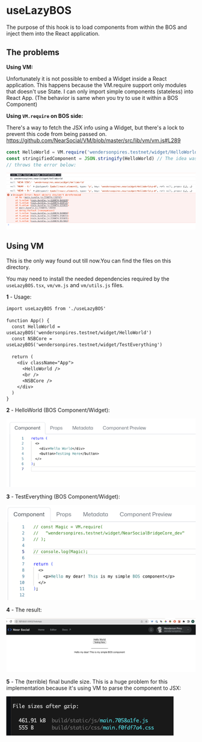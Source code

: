 # useLazyBOS

The purpose of this hook is to load components from within the BOS and inject them into the React application.

## The problems

**Using VM:**

Unfortunately it is not possible to embed a Widget inside a React application. This happens because the VM.require support only modules that doesn't use State. I can only import simple components (stateless) into React App. (The behavior is same when you try to use it within a BOS Component)

**Using `VM.require` on BOS side:**

There's a way to fetch the JSX info using a Widget, but there's a lock to prevent this code from being passed on. https://github.com/NearSocial/VM/blob/master/src/lib/vm/vm.js#L289

```jsx
const HelloWorld = VM.require('wendersonpires.testnet/widget/HelloWorld')
const stringifiedComponent = JSON.stringify(HelloWorld) // The idea was to send this data to the React App and parse it there.
// throws the error below:
```

<p align="left">
  <img src="images/issue0.png" />
</p>

## Using VM

This is the only way found out till now.You can find the files on this directory.

You may need to install the needed dependencies required by the `useLazyBOS.tsx`, `vm/vm.js` and `vm/utils.js` files.

**1** - Usage:

```tsx
import useLazyBOS from './useLazyBOS'

function App() {
  const HelloWorld = useLazyBOS('wendersonpires.testnet/widget/HelloWorld')
  const NSBCore = useLazyBOS('wendersonpires.testnet/widget/TestEverything')

  return (
    <div className="App">
      <HelloWorld />
      <br />
      <NSBCore />
    </div>
  )
}
```

**2** - HelloWorld (BOS Component/Widget):

<p align="left">
  <img src="images/demo1.png" />
</p>

**3** - TestEverything (BOS Component/Widget):

<p align="left">
  <img src="images/demo2.png" />
</p>

**4** - The result:

<p align="left">
  <img src="images/demo3.png" />
</p>

**5** - The (terrible) final bundle size. This is a huge problem for this implementation because it's using VM to parse the component to JSX:

<p align="left">
  <img src="images/demo4.png" />
</p>
